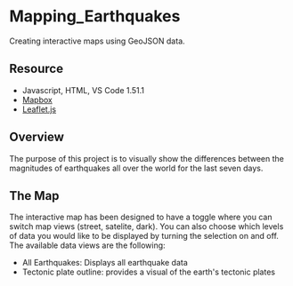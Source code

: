 
# Mapping_Earthquakes
Creating interactive maps using GeoJSON data.


## Resource 
- Javascript, HTML, VS Code 1.51.1
- [Mapbox](https://www.mapbox.com/)
- [Leaflet.js](https://leafletjs.com/)

## Overview 
The purpose of this project is to visually show the differences between the magnitudes of earthquakes all over the world for the last seven days.


## The Map 
The interactive map has been designed to have a toggle where you can switch map views (street, satelite, dark). You can also choose which levels of data you would like to be displayed by turning the selection on and off. 
The available data views are the following: 
  - All Earthquakes: Displays all earthquake data 
  - Tectonic plate outline: provides a visual of the earth's tectonic plates 
